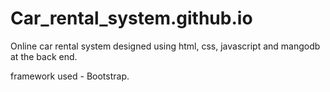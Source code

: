 # Car_rental_system.github.io

Online car rental system designed using html, css, javascript and mangodb at the back end.

framework used - Bootstrap.
